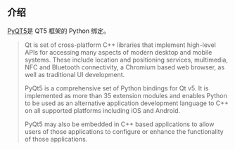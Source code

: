 

## 介绍

[PyQT5](https://pypi.org/project/PyQt5/)是 QT5 框架的 Python 绑定。

> Qt is set of cross-platform C++ libraries that implement high-level APIs for accessing many aspects of modern desktop and mobile systems. These include location and positioning services, multimedia, NFC and Bluetooth connectivity, a Chromium based web browser, as well as traditional UI development.
>
> PyQt5 is a comprehensive set of Python bindings for Qt v5. It is implemented as more than 35 extension modules and enables Python to be used as an alternative application development language to C++ on all supported platforms including iOS and Android.
>
> PyQt5 may also be embedded in C++ based applications to allow users of those applications to configure or enhance the functionality of those applications.
